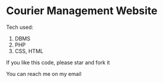 # Courier Management Website

Tech used:
1. DBMS
2. PHP
3. CSS, HTML

If you like this code, please star and fork it


You can reach me on my email 




